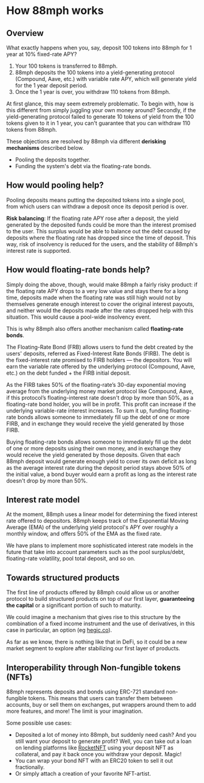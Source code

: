 # How 88mph works

## Overview

What exactly happens when you, say, deposit 100 tokens into 88mph for 1 year at 10% fixed-rate APY?

1. Your 100 tokens is transferred to 88mph.
2. 88mph deposits the 100 tokens into a yield-generating protocol (Compound, Aave, etc.) with variable rate APY, which will generate yield for the 1 year deposit period.
3. Once the 1 year is over, you withdraw 110 tokens from 88mph.

At first glance, this may seem extremely problematic. To begin with, how is this different from simply juggling your own money around? Secondly, if the yield-generating protocol failed to generate 10 tokens of yield from the 100 tokens given to it in 1 year, you can't guarantee that you can withdraw 110 tokens from 88mph.

These objections are resolved by 88mph via different **derisking mechanisms** described below.

- Pooling the deposits together.
- Funding the system's debt via the floating-rate bonds.

## How would pooling help?

Pooling deposits means putting the deposited tokens into a single pool, from which users can withdraw a deposit once its deposit period is over.

**Risk balancing**: If the floating rate APY rose after a deposit, the yield generated by the deposited funds could be more than the interest promised to the user. This surplus would be able to balance out the debt caused by deposits where the floating rate has dropped since the time of deposit. This way, risk of insolvency is reduced for the users, and the stability of 88mph's interest rate is supported.

##  How would floating-rate bonds help?

Simply doing the above, though, would make 88mph a fairly risky product: if the floating rate APY drops to a very low value and stays there for a long time, deposits made when the floating rate was still high would not by themselves generate enough interest to cover the original interest payouts, and neither would the deposits made after the rates dropped help with this situation. This would cause a pool-wide insolvency event.

This is why 88mph also offers another mechanism called **floating-rate bonds**. 

The Floating-Rate Bond (FRB) allows users to fund the debt created by the users' deposits, referred as Fixed-Interest Rate Bonds (FIRB). The debt is the fixed-interest rate promised to FIRB holders — the depositors. You will earn the variable rate offered by the underlying protocol (Compound, Aave, etc.) on the debt funded + the FIRB initial deposit.

As the FIRB takes 50% of the floating-rate’s 30-day exponential moving average from the underlying money market protocol like Compound, Aave, if this protocol’s floating-interest rate doesn't drop by more than 50%, as a floating-rate bond holder, you will be in profit. This profit can increase if the underlying variable-rate interest increases.
To sum it up, funding floating-rate bonds allows someone to immediately fill up the debt of one or more FIRB, and in exchange they would receive the yield generated by those FIRB.


Buying floating-rate bonds allows someone to immediately fill up the debt of one or more deposits using their own money, and in exchange they would receive the yield generated by those deposits. Given that each 88mph deposit would generate enough yield to cover its own deficit as long as the average interest rate during the deposit period stays above 50% of the initial value, a bond buyer would earn a profit as long as the interest rate doesn't drop by more than 50%.

## Interest rate model

At the moment, 88mph uses a linear model for determining the fixed interest rate offered to depositors. 88mph keeps track of the Exponential Moving Average (EMA) of the underlying yield protocol's APY over roughly a monthly window, and offers 50% of the EMA as the fixed rate.

We have plans to implement more sophisticated interest rate models in the future that take into account parameters such as the pool surplus/debt, floating-rate volatility, pool total deposit, and so on.

## Towards structured products

The first line of products offered by 88mph could allow us or another protocol to build structured products on top of our first layer, **guaranteeing the capital** or a significant portion of such to maturity.

We could imagine a mechanism that gives rise to this structure by the combination of a fixed income instrument and the use of derivatives, in this case in particular, an option (eg [hegic.co](https://www.hegic.co)).

As far as we know, there is nothing like that in DeFi, so it could be a new market segment to explore after stabilizing our first layer of products.

## Interoperability through Non-fungible tokens (NFTs)

88mph represents deposits and bonds using ERC-721 standard non-fungible tokens. This means that users can transfer them between accounts, buy or sell them on exchanges, put wrappers around them to add more features, and more! The limit is your imagination.

Some possible use cases:

- Deposited a lot of money into 88mph, but suddenly need cash? And you still want your deposit to generate profit? Well, you can take out a loan on lending platforms like [RocketNFT](https://medium.com/@AlexMasmej/introducing-rocket-get-a-loan-against-your-nfts-f67b1b5738f0) using your deposit NFT as collateral, and pay it back once you withdraw your deposit. Magic!
- You can wrap your bond NFT with an ERC20 token to sell it out fractionally.
- Or simply attach a creation of your favorite NFT-artist.

